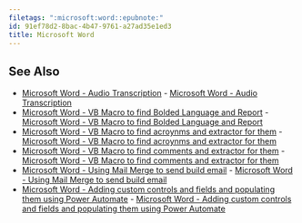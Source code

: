 ```yaml
---
filetags: ":microsoft:word::epubnote:"
id: 91ef78d2-8bac-4b47-9761-a27ad35e1ed3
title: Microsoft Word
---
```


## See Also

- [Microsoft Word - Audio
  Transcription](../005-tech-microsoft-word-audio-transcription) -
  [Microsoft Word - Audio
  Transcription](id:a1d18314-3499-4376-87c4-667954f8e0ca)
- [Microsoft Word - VB Macro to find Bolded Language and
  Report](../005-tech-microsoft-word-vb-macro-find-bold-language-and-report) -
  [Microsoft Word - VB Macro to find Bolded Language and
  Report](id:2709172c-00fb-4689-ab39-956a79b4eff0)
- [Microsoft Word - VB Macro to find acroynms and extractor for
  them](../005-tech-microsoft-word-vb-macro-find-acronyms-and-extract) -
  [Microsoft Word - VB Macro to find acroynms and extractor for
  them](id:a1964d4a-e544-4b99-8d0a-0a581da5dd7d)
- [Microsoft Word - VB Macro to find comments and extractor for
  them](../005-tech-microsoft-word-vb-macro-find-comments-and-extract) -
  [Microsoft Word - VB Macro to find comments and extractor for
  them](id:0fd58dd8-1b91-4564-b1be-b596fe7350ca)
- [Microsoft Word - Using Mail Merge to send build
  email](../005-tech-microsoft-word-mail-merge-send-bulk-email) -
  [Microsoft Word - Using Mail Merge to send build
  email](id:2efb7726-240f-410a-9f3b-1e15858867ca)
- [Microsoft Word - Adding custom controls and fields and populating
  them using Power
  Automate](../005-tech-microsoft-word-custom-controls-power-automate-template-populate) -
  [Microsoft Word - Adding custom controls and fields and populating
  them using Power Automate](id:e1514c6d-18fb-48cb-aac7-cc5b9a4236a6)
